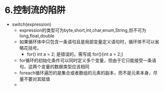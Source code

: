 # 6.控制流的陷阱
- switch(expression)
	- expression的类型可为byte,short,int,char,enum,String,但不可为long,float,double
	- 如果循环体中只包含一条语句且是局部变量定义语句时，循环体不可以省略花括号。
		- for() int a = 2; 是错误的，需写成 for(){int a = 2;}
	- for循环的初始化条件可以同时定义多个变量，但由于它只能接受一条语句，这两个变量的数据类型应该相同
	- foreach循环遍历的是集合或者数组的元素的副本，而不是元素本身，尽量不要对其赋值
	- 